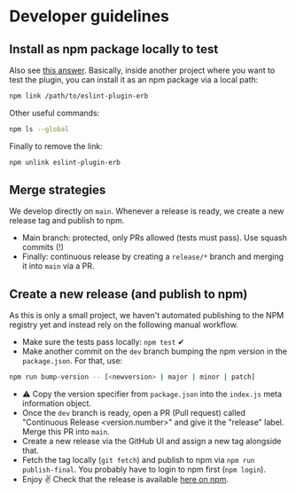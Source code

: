 # Developer guidelines

## Install as npm package locally to test

Also see [this answer](https://stackoverflow.com/a/28392481/9655481). Basically, inside another project where you want to test the plugin, you can install it as an npm package via a local path:

```bash
npm link /path/to/eslint-plugin-erb
```

Other useful commands:

```bash
npm ls --global
```

Finally to remove the link:

```bash
npm unlink eslint-plugin-erb
```

## Merge strategies

We develop directly on `main`. Whenever a release is ready, we create a new release tag and publish to npm.

- Main branch: protected, only PRs allowed (tests must pass). Use squash commits (!)
- Finally: continuous release by creating a `release/*` branch and merging it into `main` via a PR.

## Create a new release (and publish to npm)

As this is only a small project, we haven't automated publishing to the NPM registry yet and instead rely on the following manual workflow.

- Make sure the tests pass locally: `npm test` ✔
- Make another commit on the `dev` branch bumping the npm version in the `package.json`. For that, use:

```sh
npm run bump-version -- [<newversion> | major | minor | patch]
```

- ⚠ Copy the version specifier from `package.json` into the `index.js` meta information object.
- Once the `dev` branch is ready, open a PR (Pull request) called "Continuous Release <version.number>" and give it the "release" label. Merge this PR into `main`.
- Create a new release via the GitHub UI and assign a new tag alongside that.
- Fetch the tag locally (`git fetch`) and publish to npm via `npm run publish-final`. You probably have to login to npm first (`npm login`).
- Enjoy ✌ Check that the release is available [here on npm](https://www.npmjs.com/package/eslint-plugin-erb).
